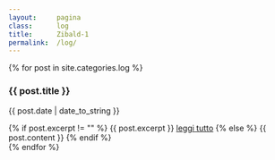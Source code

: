```yaml
---
layout:     pagina
class:      log
title:      Zibald-1
permalink:  /log/
---
```


<section class="elenco post">
    {% for post in site.categories.log %}
        <div class="log">
            <h3>{{ post.title }}</h3>
            <p class="data">{{ post.date | date_to_string }}</p>
            {% if post.excerpt != "" %}
                {{ post.excerpt }}
                <a class="more" href="{{ post.url | absolute_url }}">leggi tutto</a>
            {% else %}
                {{ post.content }}
            {% endif %}
        </div>
    {% endfor %}
</section>
